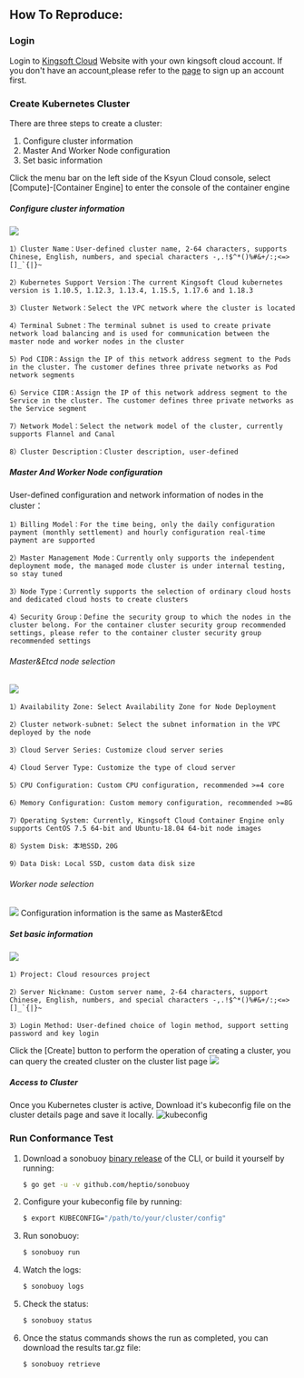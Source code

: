 ## How To Reproduce:


### Login
Login to [Kingsoft Cloud](https://passport.ksyun.com/) Website with your own kingsoft cloud account. If you don't have an account,please refer to the [page](https://passport.ksyun.com/register.html) to sign up an account first.

### Create Kubernetes Cluster
There are three steps to create a cluster:
1. Configure cluster information
2. Master And Worker Node configuration
3. Set basic information

Click the menu bar on the left side of the Ksyun Cloud console, select [Compute]-[Container Engine] to enter the console of the container engine

##### Configure cluster information
![](create-cluster.png)

    1）Cluster Name：User-defined cluster name, 2-64 characters, supports Chinese, English, numbers, and special characters -,.!$^*()%#&+/:;<=>[]_`{|}~

    2）Kubernetes Support Version：The current Kingsoft Cloud kubernetes version is 1.10.5, 1.12.3, 1.13.4, 1.15.5, 1.17.6 and 1.18.3

    3）Cluster Network：Select the VPC network where the cluster is located

    4）Terminal Subnet：The terminal subnet is used to create private network load balancing and is used for communication between the master node and worker nodes in the cluster

    5）Pod CIDR：Assign the IP of this network address segment to the Pods in the cluster. The customer defines three private networks as Pod network segments

    6）Service CIDR：Assign the IP of this network address segment to the Service in the cluster. The customer defines three private networks as the Service segment

    7）Network Model：Select the network model of the cluster, currently supports Flannel and Canal

    8）Cluster Description：Cluster description, user-defined

##### Master And Worker Node configuration
User-defined configuration and network information of nodes in the cluster：

    1）Billing Model：For the time being, only the daily configuration payment (monthly settlement) and hourly configuration real-time payment are supported

    2）Master Management Mode：Currently only supports the independent deployment mode, the managed mode cluster is under internal testing, so stay tuned

    3）Node Type：Currently supports the selection of ordinary cloud hosts and dedicated cloud hosts to create clusters

    4）Security Group：Define the security group to which the nodes in the cluster belong. For the container cluster security group recommended settings, please refer to the container cluster security group recommended settings

###### Master&Etcd node selection
![](node-selec.png)

    1）Availability Zone: Select Availability Zone for Node Deployment

    2）Cluster network-subnet: Select the subnet information in the VPC deployed by the node

    3）Cloud Server Series: Customize cloud server series

    4）Cloud Server Type: Customize the type of cloud server

    5）CPU Configuration: Custom CPU configuration, recommended >=4 core

    6）Memory Configuration: Custom memory configuration, recommended >=8G

    7）Operating System: Currently, Kingsoft Cloud Container Engine only supports CentOS 7.5 64-bit and Ubuntu-18.04 64-bit node images

    8）System Disk: 本地SSD，20G

    9）Data Disk: Local SSD, custom data disk size


###### Worker node selection
![](worker-select.png)
Configuration information is the same as Master&Etcd

##### Set basic information
![](set-basic-info.png)

    1）Project: Cloud resources project

    2）Server Nickname: Custom server name, 2-64 characters, support Chinese, English, numbers, and special characters -,.!$^*()%#&+/:;<=>[]_`{|}~

    3）Login Method: User-defined choice of login method, support setting password and key login

Click the [Create] button to perform the operation of creating a cluster, you can query the created cluster on the cluster list page
![](cluster-list.png)

##### Access to Cluster
Once you Kubernetes cluster is active, Download it's kubeconfig file on the cluster details page and save it locally.
![kubeconfig](kubeconfig.png)


### Run Conformance Test
1. Download a sonobuoy [binary release](https://github.com/heptio/sonobuoy/releases) of the CLI, or build it yourself by running:
    ```sh
    $ go get -u -v github.com/heptio/sonobuoy
    ```

1. Configure your kubeconfig file by running:
    ```sh
    $ export KUBECONFIG="/path/to/your/cluster/config"
    ```

3. Run sonobuoy:
    ```sh
    $ sonobuoy run
    ```

4. Watch the logs:
    ```sh
    $ sonobuoy logs
    ```

5. Check the status:
    ```sh
    $ sonobuoy status
    ```

6. Once the status commands shows the run as completed, you can download the results tar.gz file:
    ```sh
    $ sonobuoy retrieve
    ```
